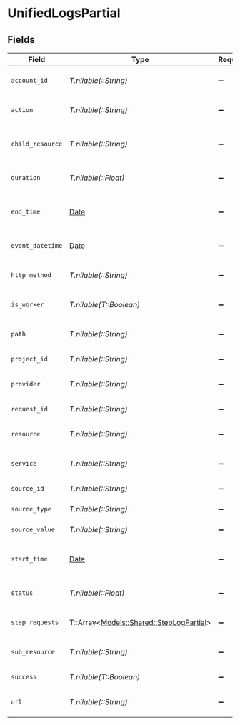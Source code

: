 # UnifiedLogsPartial


## Fields

| Field                                                                             | Type                                                                              | Required                                                                          | Description                                                                       | Example                                                                           |
| --------------------------------------------------------------------------------- | --------------------------------------------------------------------------------- | --------------------------------------------------------------------------------- | --------------------------------------------------------------------------------- | --------------------------------------------------------------------------------- |
| `account_id`                                                                      | *T.nilable(::String)*                                                             | :heavy_minus_sign:                                                                | The account ID of the request                                                     | 45355976281015164504                                                              |
| `action`                                                                          | *T.nilable(::String)*                                                             | :heavy_minus_sign:                                                                | The requested action                                                              | download                                                                          |
| `child_resource`                                                                  | *T.nilable(::String)*                                                             | :heavy_minus_sign:                                                                | The requested child resource                                                      | time-off                                                                          |
| `duration`                                                                        | *T.nilable(::Float)*                                                              | :heavy_minus_sign:                                                                | The request duration in milliseconds                                              | 356                                                                               |
| `end_time`                                                                        | [Date](https://ruby-doc.org/stdlib-2.6.1/libdoc/date/rdoc/Date.html)              | :heavy_minus_sign:                                                                | The request end time ISO8601 date string                                          | 2021-01-01T00:00:00Z                                                              |
| `event_datetime`                                                                  | [Date](https://ruby-doc.org/stdlib-2.6.1/libdoc/date/rdoc/Date.html)              | :heavy_minus_sign:                                                                | The event ISO8601 date string                                                     | 2021-01-01T00:00:00Z                                                              |
| `http_method`                                                                     | *T.nilable(::String)*                                                             | :heavy_minus_sign:                                                                | The requested HTTP method                                                         | get                                                                               |
| `is_worker`                                                                       | *T.nilable(T::Boolean)*                                                           | :heavy_minus_sign:                                                                | The asynchronous worker flag                                                      | false                                                                             |
| `path`                                                                            | *T.nilable(::String)*                                                             | :heavy_minus_sign:                                                                | The requested path                                                                | /unified/hris/employees                                                           |
| `project_id`                                                                      | *T.nilable(::String)*                                                             | :heavy_minus_sign:                                                                | The project ID of the request                                                     | dev-project-68574                                                                 |
| `provider`                                                                        | *T.nilable(::String)*                                                             | :heavy_minus_sign:                                                                | The requested provider                                                            | planday                                                                           |
| `request_id`                                                                      | *T.nilable(::String)*                                                             | :heavy_minus_sign:                                                                | The request ID                                                                    | adbf752f-6457-4ddd-89b3-98ae2252b83b                                              |
| `resource`                                                                        | *T.nilable(::String)*                                                             | :heavy_minus_sign:                                                                | The requested resource                                                            | employees                                                                         |
| `service`                                                                         | *T.nilable(::String)*                                                             | :heavy_minus_sign:                                                                | The requested service                                                             | hris                                                                              |
| `source_id`                                                                       | *T.nilable(::String)*                                                             | :heavy_minus_sign:                                                                | The requests source ID                                                            | 1234567890                                                                        |
| `source_type`                                                                     | *T.nilable(::String)*                                                             | :heavy_minus_sign:                                                                | The requests source type                                                          | DASHBOARD                                                                         |
| `source_value`                                                                    | *T.nilable(::String)*                                                             | :heavy_minus_sign:                                                                | The requests source value                                                         | ACCOUNT_TESTER                                                                    |
| `start_time`                                                                      | [Date](https://ruby-doc.org/stdlib-2.6.1/libdoc/date/rdoc/Date.html)              | :heavy_minus_sign:                                                                | The request start time ISO8601 date string                                        | 2021-01-01T00:00:00Z                                                              |
| `status`                                                                          | *T.nilable(::Float)*                                                              | :heavy_minus_sign:                                                                | The requests response status code                                                 | 200                                                                               |
| `step_requests`                                                                   | T::Array<[Models::Shared::StepLogPartial](../../models/shared/steplogpartial.md)> | :heavy_minus_sign:                                                                | The list of provider requests                                                     |                                                                                   |
| `sub_resource`                                                                    | *T.nilable(::String)*                                                             | :heavy_minus_sign:                                                                | The requested sub resource                                                        | documents                                                                         |
| `success`                                                                         | *T.nilable(T::Boolean)*                                                           | :heavy_minus_sign:                                                                | The request success flag                                                          | true                                                                              |
| `url`                                                                             | *T.nilable(::String)*                                                             | :heavy_minus_sign:                                                                | The requested URL                                                                 | https://api.stackone.com/unified/hris/employees?raw=false                         |